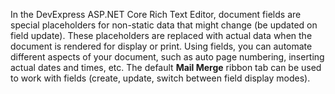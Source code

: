 In the DevExpress ASP.NET Core Rich Text Editor, document fields are special placeholders for non-static data that might change (be updated on field update). These placeholders are replaced with actual data when the document is rendered for display or print. Using fields, you can automate different aspects of your document, such as auto page numbering, inserting actual dates and times, etc. The default **Mail Merge** ribbon tab can be used to work with fields (create, update, switch between field display modes).
